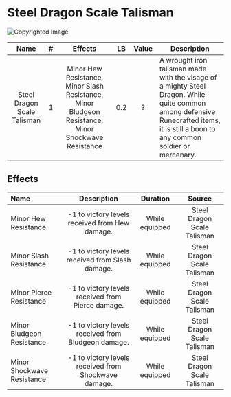 # Steel Dragon Scale Talisman

![Copyrighted Image](SteelDragonScaleTalisman.png)

|            Name            | # |                                               Effects                                               | LB | Value | Description                                                                                                                                                                         |
| :-------------------------: | :-: | :-------------------------------------------------------------------------------------------------: | :-: | :---: | ----------------------------------------------------------------------------------------------------------------------------------------------------------------------------------- |
| Steel Dragon Scale Talisman | 1 | Minor Hew Resistance, Minor Slash Resistance, Minor Bludgeon Resistance, Minor Shockwave Resistance | 0.2 |   ?   | A wrought iron talisman made with the visage of a mighty Steel Dragon. While quite common among defensive Runecrafted items, it is still a boon to any common soldier or mercenary. |

## Effects

| Name                       |                         Description                         |    Duration    |           Source           |
| :------------------------- | :--------------------------------------------------: | :------------: | :-------------------------: |
| Minor Hew Resistance       |    -1 to victory levels received from Hew damage.    | While equipped | Steel Dragon Scale Talisman |
| Minor Slash Resistance     |   -1 to victory levels received from Slash damage.   | While equipped | Steel Dragon Scale Talisman |
| Minor Pierce Resistance    |  -1 to victory levels received from Pierce damage.  | While equipped | Steel Dragon Scale Talisman |
| Minor Bludgeon Resistance  | -1 to victory levels received from Bludgeon damage. | While equipped | Steel Dragon Scale Talisman |
| Minor Shockwave Resistance | -1 to victory levels received from Shockwave damage. | While equipped | Steel Dragon Scale Talisman |
